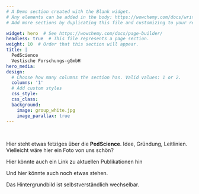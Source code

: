 ```yaml
---
# A Demo section created with the Blank widget.
# Any elements can be added in the body: https://wowchemy.com/docs/writing-markdown-latex/
# Add more sections by duplicating this file and customizing to your requirements.

widget: hero  # See https://wowchemy.com/docs/page-builder/
headless: true  # This file represents a page section.
weight: 10  # Order that this section will appear.
title: |
  PedScience
  Vestische Forschungs-gGmbH
hero_media:
design:
  # Choose how many columns the section has. Valid values: 1 or 2.
  columns: '1'
  # Add custom styles
  css_style:
  css_class:
  background:
    image: group_white.jpg
    image_parallax: true
---
```


<br>

Hier steht etwas fetziges über die **PedScience**. Idee, Gründung, Leitlinien. Vielleicht wäre hier ein Foto von uns schön?

Hier könnte auch ein Link zu aktuellen Publikationen hin

Und hier könnte auch noch etwas stehen.

Das Hintergrundbild ist selbstverständlich wechselbar.